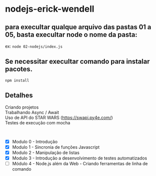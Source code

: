 # nodejs-erick-wendell

## para execultar qualque arquivo das pastas 01 a 05, basta execultar node o nome da pasta:

ex: ```node 02-nodejs/index.js```

## Se necessitar execultar comando para instalar pacotes.
```npm install```

## Detalhes
Criando projetos <br>
Trabalhando Async / Await <br>
Uso de API do STAR WARS (https://swapi.py4e.com/) <br>
Testes de execução com mocha <br> 

<br>

- [x] Modulo 0 - Introdução
- [x] Modulo 1 - Sincronia de funções Javascript
- [x] Modulo 2 - Manipulação de listas
- [x] Modulo 3 - Introdução a desenvolvimento de testes automatizados
- [ ] Módulo 4 - Node.js além da Web - Criando ferramentas de linha de comando

